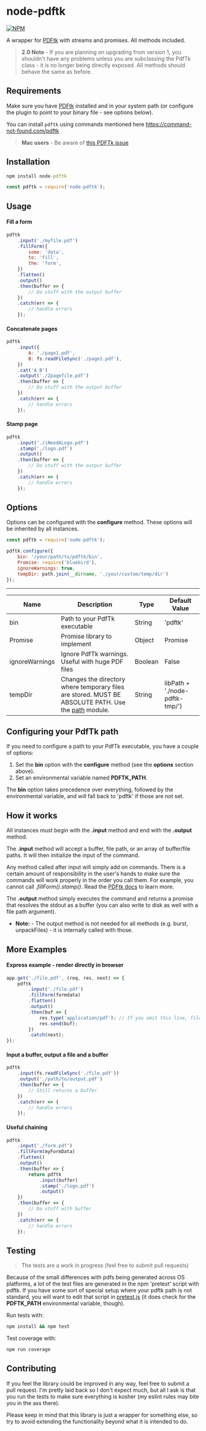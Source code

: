 # node-pdftk #

[![NPM](https://nodei.co/npm/node-pdftk.png?downloads=true&downloadRank=true&stars=true)](https://nodei.co/npm/node-pdftk/)

A wrapper for [PDFtk](https://www.pdflabs.com/tools/pdftk-the-pdf-toolkit/) with streams and promises. All methods included.

> **2.0 Note** - If you are planning on upgrading from version 1, you shouldn't have any problems unless you are subclassing the PdfTk class - it is no longer being directly exposed. All methods should behave the same as before.

## Requirements ##

Make sure you have [PDFtk](https://www.pdflabs.com/tools/pdftk-the-pdf-toolkit/) installed and in your system path (or configure the plugin to point to your binary file - see options below).

You can install `pdftk` using commands mentioned here https://command-not-found.com/pdftk

> **Mac users** - Be aware of [this PDFTk issue](https://github.com/jjwilly16/node-pdftk/issues/3)

## Installation ##

```cmd
npm install node-pdftk
```

```javascript
const pdftk = require('node-pdftk');
```

## Usage ##

#### Fill a form ####

```javascript
pdftk
    .input('./myfile.pdf')
    .fillForm({
        some: 'data',
        to: 'fill',
        the: 'form',
    })
    .flatten()
    .output()
    .then(buffer => {
        // Do stuff with the output buffer
    })
    .catch(err => {
        // handle errors
    });
```

#### Concatenate pages ####

```javascript
pdftk
    .input({
        A: './page1.pdf',
        B: fs.readFileSync('./page2.pdf'),
    })
    .cat('A B')
    .output('./2pagefile.pdf')
    .then(buffer => {
        // Do stuff with the output buffer
    })
    .catch(err => {
        // handle errors
    });
```

#### Stamp page ####

```javascript
pdftk
    .input('./iNeedALogo.pdf')
    .stamp('./logo.pdf')
    .output()
    .then(buffer => {
        // Do stuff with the output buffer
    })
    .catch(err => {
        // handle errors
    });
```

## Options ##

Options can be configured with the **configure** method. These options will be inherited by all instances.

```javascript
const pdftk = require('node-pdftk');

pdftk.configure({
    bin: '/your/path/to/pdftk/bin',
    Promise: require('bluebird'),
    ignoreWarnings: true,
    tempDir: path.join(__dirname, './your/custom/temp/dir')
});
```

---
Name | Description | Type | Default Value
--- | --- | --- | ---
bin | Path to your PdfTk executable | String | 'pdftk'
Promise | Promise library to implement | Object | Promise
ignoreWarnings | Ignore PdfTk warnings. Useful with huge PDF files | Boolean | False
tempDir | Changes the directory where temporary files are stored. MUST BE ABSOLUTE PATH. Use the [path](https://nodejs.org/docs/latest/api/path.html) module. | String | libPath + './node-pdftk-tmp/')

## Configuring your PdfTk path ##

If you need to configure a path to your PdfTk executable, you have a couple of options:

1. Set the **bin** option with the **configure** method (see the **options** section above).
2. Set an environmental variable named **PDFTK_PATH**.

The **bin** option takes precedence over everything, followed by the environmental variable, and will fall back to 'pdftk' if those are not set.

## How it works ##

All instances must begin with the **.input** method and end with the **.output** method.

The **.input** method will accept a buffer, file path, or an array of buffer/file paths. It will then initialize the input of the command.

Any method called after input will simply add on commands. There is a certain amount of responsibility in the user's hands to make sure the commands will work properly in the order you call them. For example, you cannot call *.fillForm().stamp()*. Read the [PDFtk docs](https://www.pdflabs.com/docs/pdftk-man-page/) to learn more.

The **.output** method simply executes the command and returns a promise that resolves the stdout as a buffer (you can also write to disk as well with a file path argument).

- **Note:** - The output method is not needed for all methods (e.g. burst, unpackFiles) - it is internally called with those.

## More Examples ##

#### Express example - render directly in browser ####

```javascript
app.get('./file.pdf', (req, res, next) => {
    pdftk
        .input('./file.pdf')
        .fillForm(formdata)
        .flatten()
        .output()
        .then(buf => {
            res.type('application/pdf'); // If you omit this line, file will download
            res.send(buf);
        })
        .catch(next);
});
```

#### Input a buffer, output a file and a buffer ####

```javascript
pdftk
    .input(fs.readFileSync('./file.pdf'))
    .output('./path/to/output.pdf')
    .then(buffer => {
        // Still returns a buffer
    })
    .catch(err => {
        // handle errors
    });
```

#### Useful chaining ####

```javascript
pdftk
    .input('./form.pdf')
    .fillForm(myFormData)
    .flatten()
    .output()
    .then(buffer => {
        return pdftk
            .input(buffer)
            .stamp('./logo.pdf')
            .output()
    })
    .then(buffer => {
        // Do stuff with buffer
    })
    .catch(err => {
        // handle errors
    });
```

## Testing ##

> The tests are a work in progress (feel free to submit pull requests)

Because of the small differences with pdfs being generated across OS platforms, a lot of the test files are generated in the npm 'pretest' script with pdftk. If you have some sort of special setup where your pdftk path is not standard, you will want to edit that script in [pretest.js](./pretest.js) (it does check for the **PDFTK_PATH** environmental variable, though).

Run tests with:

```bash
npm install && npm test
```

Test coverage with:

```bash
npm run coverage
```

## Contributing ##

If you feel the library could be improved in any way, feel free to submit a pull request. I'm pretty laid back so I don't expect much, but all I ask is that you run the tests to make sure everything is kosher (my eslint rules may bite you in the ass there).

Please keep in mind that this library is just a wrapper for something else, so try to avoid extending the functionality beyond what it is intended to do.

